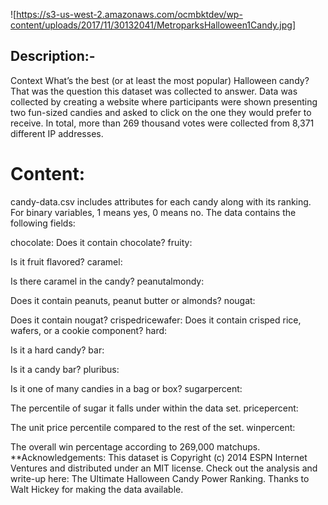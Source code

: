 
![https://s3-us-west-2.amazonaws.com/ocmbktdev/wp-content/uploads/2017/11/30132041/MetroparksHalloween1Candy.jpg]

## **Description:-**
Context
What’s the best (or at least the most popular) Halloween candy? That was the question this dataset was collected to answer. Data was collected by creating a website where participants were shown presenting two fun-sized candies and asked to click on the one they would prefer to receive. In total, more than 269 thousand votes were collected from 8,371 different IP addresses.

# Content:

candy-data.csv includes attributes for each candy along with its ranking. For binary variables, 1 means yes, 0 means no. The data contains the following fields:

chocolate: Does it contain chocolate?
fruity:

Is it fruit flavored?
caramel:

Is there caramel in the candy?
peanutalmondy:

Does it contain peanuts, peanut butter or almonds?
nougat: 

Does it contain nougat?
crispedricewafer: Does it contain crisped rice, wafers, or a cookie component?
hard:

Is it a hard candy?
bar: 

Is it a candy bar?
pluribus:

Is it one of many candies in a bag or box?
sugarpercent:

The percentile of sugar it falls under within the data set.
pricepercent: 

The unit price percentile compared to the rest of the set.
winpercent: 

The overall win percentage according to 269,000 matchups.
**Acknowledgements:
This dataset is Copyright (c) 2014 ESPN Internet Ventures and distributed under an MIT license. Check out the analysis and write-up here: The Ultimate Halloween Candy Power Ranking. Thanks to Walt Hickey for making the data available.

